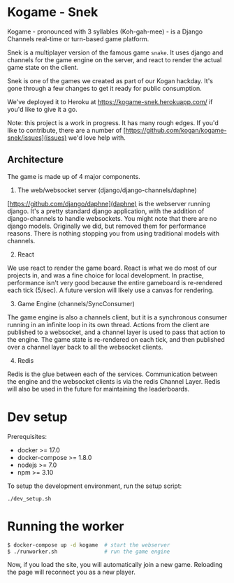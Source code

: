# Kogame - Snek

Kogame - pronounced with 3 syllables (Koh-gah-mee) - is a Django Channels real-time or turn-based game platform.

Snek is a multiplayer version of the famous game `snake`. It uses django and channels
for the game engine on the server, and react to render the actual game state on
the client.

Snek is one of the games we created as part of our Kogan hackday. It's gone through
a few changes to get it ready for public consumption.

We've deployed it to Heroku at https://kogame-snek.herokuapp.com/ if you'd like
to give it a go.

Note: this project is a work in progress. It has many rough edges. If you'd like
to contribute, there are a number of [https://github.com/kogan/kogame-snek/issues](issues)
we'd love help with.

## Architecture

The game is made up of 4 major components.

1. The web/websocket server (django/django-channels/daphne)

[https://github.com/django/daphne](daphne) is the webserver running django. It's
a pretty standard django application, with the addition of django-channels to
handle websockets. You might note that there are no django models. Originally we
did, but removed them for performance reasons. There is nothing stopping you from
using traditional models with channels.

2. React

We use react to render the game board. React is what we do most of our projects
in, and was a fine choice for local development. In practise, performance isn't
very good because the entire gameboard is re-rendered each tick (5/sec). A future
version will likely use a canvas for rendering.

3. Game Engine (channels/SyncConsumer)

The game engine is also a channels client, but it is a synchronous consumer running
in an infinite loop in its own thread. Actions from the client are published to
a websocket, and a channel layer is used to pass that action to the engine. The
game state is re-rendered on each tick, and then published over a channel layer
back to all the websocket clients.

4. Redis

Redis is the glue between each of the services. Communication between the engine
and the websocket clients is via the redis Channel Layer. Redis will also be used
in the future for maintaining the leaderboards.


# Dev setup

Prerequisites:

- docker >= 17.0
- docker-compose >= 1.8.0
- nodejs >= 7.0
- npm >= 3.10

To setup the development environment, run the setup script:

```
./dev_setup.sh
```

# Running the worker

```bash
$ docker-compose up -d kogame  # start the webserver
$ ./runworker.sh               # run the game engine
```

Now, if you load the site, you will automatically join a new game. Reloading
the page will reconnect you as a new player.
